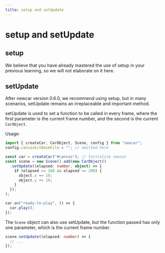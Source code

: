 ```yaml
---
title: setup and setUpdate
---
```


# setup and setUpdate

## setup

We believe that you have already mastered the use of setup in your previous learning, so we will not elaborate on it here.

## setUpdate

After newcar version 0.6.0, we recommend using setup, but in many scenarios, setUpdate remains an irreplaceable and important method.

setUpdate is used to set a function to be called in every frame, where the first parameter is the current frame number, and the second is the current `CarObject`.

Usage:

```typescript
import { createCar, CarObject, Scene, config } from "newcar";
config.canvaskitWasmFile = ""; // omitted here

const car = createCar("#canvas"); // Initialize newcar
const scene = new Scene().add(new CarObject()
  .setUpdate((elapsed: number, object) => {
    if (elapsed >= 100 && elapsed <= 200) {
      object.x += 10;
      object.y += 10;
    }
  });
);

car.on("ready-to-play", () => {
  car.play();
});
```

The `Scene` object can also use setUpdate, but the function passed has only one parameter, which is the current frame number.

```typescript
scene.setUpdate((elapsed: number) => {
  // ...
});
```
